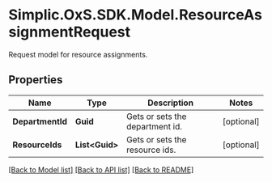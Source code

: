 # Simplic.OxS.SDK.Model.ResourceAssignmentRequest
Request model for resource assignments.

## Properties

Name | Type | Description | Notes
------------ | ------------- | ------------- | -------------
**DepartmentId** | **Guid** | Gets or sets the department id. | [optional] 
**ResourceIds** | **List&lt;Guid&gt;** | Gets or sets the resource ids. | [optional] 

[[Back to Model list]](../README.md#documentation-for-models) [[Back to API list]](../README.md#documentation-for-api-endpoints) [[Back to README]](../README.md)

